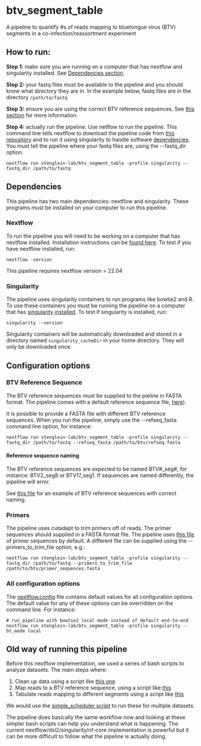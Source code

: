 # btv_segment_table
A pipeline to quantify #s of reads mapping to bluetongue virus (BTV) segments in a co-infection/reassortment experiment

## How to run:

**Step 1:** make sure you are running on a computer that has nextflow and singularity installed.  See [Dependencies section](#dependencies).

**Step 2:** your fastq files must be available to the pipeline and you should know what directory they are in.  In the example below, fastq files are in the directory `/path/to/fastq`

**Step 3:** ensure you are using the correct BTV reference sequences.  See [this section](#btv-reference-sequence) for more information.

**Step 4:** actually run the pipeline.  Use netflow to run the pipeline.  This command line tells nextflow to download the pipeline code from [this repository](https://github.com/stenglein-lab/btv_segment_table) and to run it using singularity to handle software [dependencies](#dependencies).  You must tell the pipeline where your fastq files are, using the --fastq_dir option.

```
nextflow run stenglein-lab/btv_segment_table -profile singularity --fastq_dir /path/to/fastq
```

## Dependencies

This pipeline has two main dependencies: nextflow and singularity.  These programs must be installed on your computer to run this pipeline.

### Nextflow

To run the pipeline you will need to be working on a computer that has nextflow installed. Installation instructions can be [found here](https://www.nextflow.io/docs/latest/getstarted.html#installation).  To test if you have nextflow installed, run:

```
nextflow -version
```

This pipeline requires nextflow version > 22.04

### Singularity 

The pipeline uses singularity containers to run programs like bowtie2 and R.  To use these containers you must be running the pipeline on a computer that has [singularity](https://sylabs.io/singularity) [installed](https://sylabs.io/guides/latest/admin-guide/installation.html).  To test if singularity is installed, run:

```
singularity --version
```


Singularity containers will be automatically downloaded and stored in a directory named `singularity_cacheDir` in your home directory.  They will only be downloaded once.


## Configuration options

### BTV Reference Sequence

The BTV reference sequences must be supplied to the pieline in FASTA format.  The pipeline comes with a default reference sequence file, [here](./input/refseq/BTV_refseq.fasta)).

It is possible to provide a FASTA file with different BTV reference sequences.  When you run the pipeline, simply use the --refseq_fasta command line option, for instance:

```
nextflow run stenglein-lab/btv_segment_table -profile singularity --fastq_dir /path/to/fastq --refseq_fasta /path/to/btv/refseq.fasta
```

#### Reference sequence naming

The BTV reference sequences are expected to be named BTV#_seg#, for instance: BTV2_seg8 or BTV17_seg1.  If sequences are named differently, the pipeline will error.

See [this file](./input/refseq/BTV_refseq.fasta) for an example of BTV reference sequences with correct naming.

### Primers

The pipeline uses cutadapt to trim primers off of reads.  The primer sequences should supplied in a FASTA format file.  The pipeline uses [this file](./input/refseq/BTV_primers.fasta) of primer sequences by default.  A different file can be supplied using the --primers_to_trim_file option, e.g.:

```
nextflow run stenglein-lab/btv_segment_table -profile singularity --fastq_dir /path/to/fastq --primers_to_trim_file /path/to/btv/primer_sequences.fasta
```

### All configuration options

The [nextflow.config](./nextflow.config) file contains default values for all configuration options.  The default value for any of these options can be overridden on the command line.  For instance:

```
# run pipeline with bowtie2 local mode instead of default end-to-end
nextflow run stenglein-lab/btv_segment_table -profile singularity --bt_mode local
```




## Old way of running this pipeline

Before this nextflow implementation, we used a series of bash scripts to analyze datasets.  The main steps where:

1. Clean up data using a script like [this one](./scripts/run_preprocessing_pipeline_one_sample_btv)
2. Map reads to a BTV reference sequence, using a script like [this](./scripts/run_bt_align_paired_endtoend)
3. Tabulate reads mapping to different segments using a script like [this](./scripts/make_segment_table_from_sam)

We would use the [simple_scheduler script](https://github.com/stenglein-lab/stenglein_lab_scripts/blob/master/simple_scheduler) to run these for multiple datasets.

The pipeline does basically the same workflow now and looking at these simpler bash scripts can help you understand what is happening.  The current nextflow/dsl2/singularity/nf-core implementation is powerful but it can be more difficult to follow what the pipeline is actually doing.

